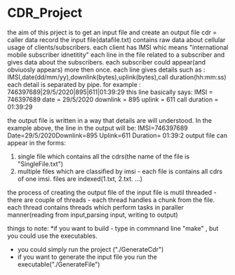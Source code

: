 # CDR_Project
the aim of this prject is to get an input file and create an output file
cdr = caller data record
the input file(datafile.txt) contains raw data about  cellular usage of clients/subscribers.
each client has IMSI whic means "international mobile subscriber idnetitity"
each line in the file related to a subscriber and gives data about the subscribers.
each subscriber could appear(and obviuosly appears) more then once.
each line gives details such as : IMSI,date(dd/mm/yy),downlink(bytes),uplink(bytes),call duration(hh:mm:ss)
each detail is separated by pipe.
for example : 746397689|29/5/2020|895|611|01:39:29
this line basically says:
IMSI = 746397689
date = 29/5/2020
downlink = 895
uplink = 611
call duration = 01:39:29

the output file is written in a way that details are will understood. In the example above, the line in the output will be:
IMSI=746397689 Date=29/5/2020Downlink=895 Uplink=611 Duration= 01:39:2
output file can appear in the forms: 
1) single file which contains all the cdrs(the name of the file is "SingleFile.txt")
2) multiple files which are classified by imsi - each file is contains all cdrs of one imsi. files are indexed(1.txt, 2.txt. ...)

the process of creating the output file of the input file is mutil threaded - there are couple of threads  - each thread handles 
a chunk from the file. each thread contains threads which perform tasks in paraller manner(reading from input,parsing input, writing to output)

things to note:
*if you want to build  - type in commnand line "make" , but you could use the executables.
* you could simply run the project ("./GenerateCdr")
* if you want to generate the input file you run the executable("./GenerateFile")
